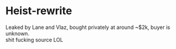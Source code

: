 # Heist-rewrite

Leaked by Lane and Vlaz, bought privately at around ~$2k, buyer is unknown.
<br>
shit fucking source LOL